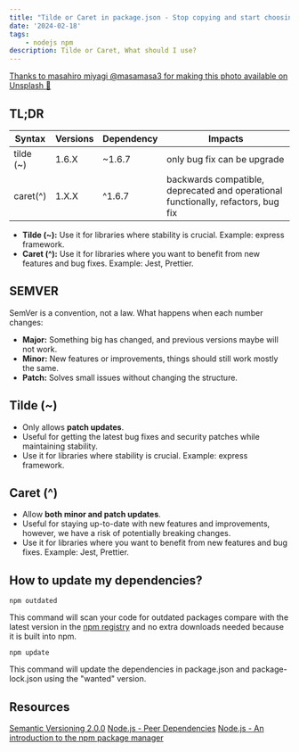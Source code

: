 ```yaml
---
title: "Tilde or Caret in package.json - Stop copying and start choosing"
date: '2024-02-18'
tags:
    - nodejs npm
description: Tilde or Caret, What should I use?
---
```


[Thanks to masahiro miyagi @masamasa3 for making this photo available on Unsplash 🎁](https://unsplash.com/photos/q20F_rFKdCw)

## TL;DR

| Syntax      | Versions | Dependency | Impacts|
| ----------- | ----------- | ----------- | ----------- |
| tilde (~)      | 1.6.X       | ~1.6.7 | only bug fix can be upgrade | 
| caret(^)   | 1.X.X        | ^1.6.7 | backwards compatible, deprecated and operational functionally, refactors, bug fix  |

- **Tilde (~):** Use it for libraries where stability is crucial. Example: express framework.
- **Caret (^):** Use it for libraries where you want to benefit from new features and bug fixes. Example: Jest, Prettier.
## SEMVER 

SemVer is a convention, not a law. What happens when each number changes:
- **Major:** Something big has changed, and previous versions maybe will not work. 
- **Minor:** New features or improvements, things should still work mostly the same.
- **Patch:** Solves small issues without changing the structure.

## Tilde (~)

- Only allows **patch updates**.
- Useful for getting the latest bug fixes and security patches while maintaining stability.
- Use it for libraries where stability is crucial. Example: express framework.

## Caret (^)

- Allow **both minor and patch updates**.
- Useful for staying up-to-date with new features and improvements, however, we have a risk of potentially breaking changes.
- Use it for libraries where you want to benefit from new features and bug fixes. Example: Jest, Prettier.

## How to update my dependencies?

```
npm outdated
```

This command will scan your code for outdated packages compare with the latest version in the [npm registry](https://www.npmjs.com/) and no extra downloads needed because it is built into npm.

```
npm update
```

This command will update the dependencies in package.json and package-lock.json using the "wanted" version.
## Resources

[Semantic Versioning 2.0.0](https://semver.org/#semantic-versioning-200)
[Node.js - Peer Dependencies](https://nodejs.org/en/blog/npm/peer-dependencies)
[Node.js - An introduction to the npm package manager](https://nodejs.org/en/learn/getting-started/an-introduction-to-the-npm-package-manager)
